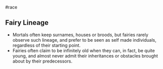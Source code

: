 #race
## Fairy Lineage
* Mortals often keep surnames, houses or broods, but fairies rarely observe such lineage, and prefer to be seen as self made individuals, regardless of their starting point.
* Fairies often claim to be infinitely old when they can, in fact, be quite young, and almost never admit their inheritances or obstacles brought about by their predecessors.
